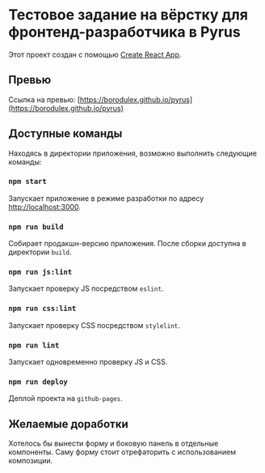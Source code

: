 # Тестовое задание на вёрстку для фронтенд-разработчика в Pyrus

Этот проект создан с помощью [Create React App](https://github.com/facebook/create-react-app).

## Превью

Ссылка на превью: [https://borodulex.github.io/pyrus](https://borodulex.github.io/pyrus)
## Доступные команды

Находясь в директории приложения, возможно выполнить следующие команды:

### `npm start`

Запускает приложение в режиме разработки по адресу [http://localhost:3000](http://localhost:3000).

### `npm run build`

Собирает продакшн-версию приложения. После сборки доступна в директории `build`.

### `npm run js:lint`

Запускает проверку JS посредством `eslint`.

### `npm run css:lint`

Запускает проверку CSS посредством `stylelint`.

### `npm run lint`

Запускает одновременно проверку JS и CSS.

### `npm run deploy`

Деплой проекта на `github-pages`.

## Желаемые доработки

Хотелось бы вынести форму и боковую панель в отдельные компоненты. Саму форму стоит отрефаторить с использованием композиции.
